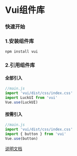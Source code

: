 # Vui组件库
 
### 快速开始

### 1.安装组件库
```bash
npm install vui
```

### 2.引用组件库

#### 全部引入
```js
//main.js
import 'vui/dist/css/index.css'
import LuckUI from 'vui'
Vue.use(LuckUI)
```

#### 按需引入
```js
//main.js
import 'vui/dist/css/index.css'
import { button } from 'vui'
Vue.use(button)
```

[说明文档](https://lwq0615.github.io/vui/)
